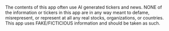 The contents of this app often use AI generated tickers and news. NONE of the information or tickers in this app are in any way meant to defame, misrepresent, or represent at all any real stocks, organizations, or countries. 
This app uses FAKE/FICTICIOUS information and should be taken as such. 
